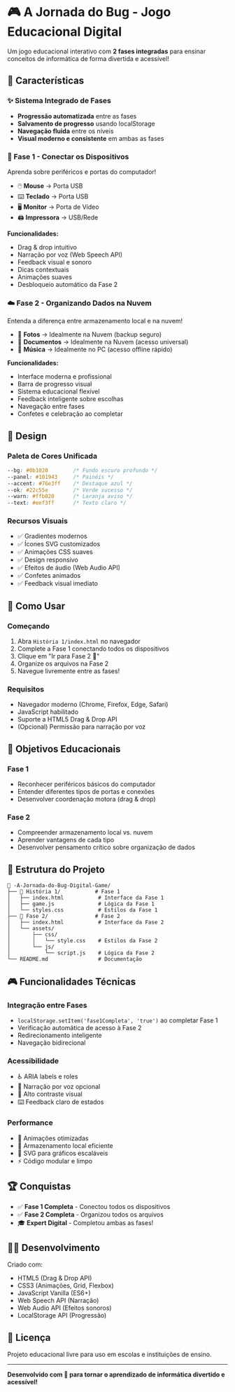 # 🎮 A Jornada do Bug - Jogo Educacional Digital

Um jogo educacional interativo com **2 fases integradas** para ensinar conceitos de informática de forma divertida e acessível!

## 🌟 Características

### ✨ Sistema Integrado de Fases
- **Progressão automatizada** entre as fases
- **Salvamento de progresso** usando localStorage
- **Navegação fluida** entre os níveis
- **Visual moderno e consistente** em ambas as fases

### 🎯 Fase 1 - Conectar os Dispositivos
Aprenda sobre periféricos e portas do computador!
- 🖱️ **Mouse** → Porta USB
- ⌨️ **Teclado** → Porta USB  
- 🖥️ **Monitor** → Porta de Vídeo
- 🖨️ **Impressora** → USB/Rede

**Funcionalidades:**
- Drag & drop intuitivo
- Narração por voz (Web Speech API)
- Feedback visual e sonoro
- Dicas contextuais
- Animações suaves
- Desbloqueio automático da Fase 2

### ☁️ Fase 2 - Organizando Dados na Nuvem
Entenda a diferença entre armazenamento local e na nuvem!
- 📸 **Fotos** → Idealmente na Nuvem (backup seguro)
- 📄 **Documentos** → Idealmente na Nuvem (acesso universal)
- 🎵 **Música** → Idealmente no PC (acesso offline rápido)

**Funcionalidades:**
- Interface moderna e profissional
- Barra de progresso visual
- Sistema educacional flexível
- Feedback inteligente sobre escolhas
- Navegação entre fases
- Confetes e celebração ao completar

## 🎨 Design

### Paleta de Cores Unificada
```css
--bg: #0b1020        /* Fundo escuro profundo */
--panel: #101943     /* Painéis */
--accent: #76e3ff    /* Destaque azul */
--ok: #22c55e        /* Verde sucesso */
--warn: #ffb020      /* Laranja aviso */
--text: #eef3ff      /* Texto claro */
```

### Recursos Visuais
- ✅ Gradientes modernos
- ✅ Ícones SVG customizados
- ✅ Animações CSS suaves
- ✅ Design responsivo
- ✅ Efeitos de áudio (Web Audio API)
- ✅ Confetes animados
- ✅ Feedback visual imediato

## 🚀 Como Usar

### Começando
1. Abra `História 1/index.html` no navegador
2. Complete a Fase 1 conectando todos os dispositivos
3. Clique em "Ir para Fase 2 🚀"
4. Organize os arquivos na Fase 2
5. Navegue livremente entre as fases!

### Requisitos
- Navegador moderno (Chrome, Firefox, Edge, Safari)
- JavaScript habilitado
- Suporte a HTML5 Drag & Drop API
- (Opcional) Permissão para narração por voz

## 🎯 Objetivos Educacionais

### Fase 1
- Reconhecer periféricos básicos do computador
- Entender diferentes tipos de portas e conexões
- Desenvolver coordenação motora (drag & drop)

### Fase 2
- Compreender armazenamento local vs. nuvem
- Aprender vantagens de cada tipo
- Desenvolver pensamento crítico sobre organização de dados

## 🔧 Estrutura do Projeto

```
📁 -A-Jornada-do-Bug-Digital-Game/
├── 📁 História 1/           # Fase 1
│   ├── index.html           # Interface da Fase 1
│   ├── game.js              # Lógica da Fase 1
│   └── styles.css           # Estilos da Fase 1
├── 📁 Fase 2/               # Fase 2
│   ├── index.html           # Interface da Fase 2
│   └── assets/
│       ├── css/
│       │   └── style.css    # Estilos da Fase 2
│       └── js/
│           └── script.js    # Lógica da Fase 2
└── README.md                # Documentação
```

## 🎮 Funcionalidades Técnicas

### Integração entre Fases
- `localStorage.setItem('fase1Completa', 'true')` ao completar Fase 1
- Verificação automática de acesso à Fase 2
- Redirecionamento inteligente
- Navegação bidirecional

### Acessibilidade
- ♿ ARIA labels e roles
- 🎤 Narração por voz opcional
- 🎨 Alto contraste visual
- ⌨️ Feedback claro de estados

### Performance
- 🚀 Animações otimizadas
- 💾 Armazenamento local eficiente
- 🎯 SVG para gráficos escaláveis
- ⚡ Código modular e limpo

## 🏆 Conquistas

- ✅ **Fase 1 Completa** - Conectou todos os dispositivos
- ✅ **Fase 2 Completa** - Organizou todos os arquivos
- 🎓 **Expert Digital** - Completou ambas as fases!

## 👨‍💻 Desenvolvimento

Criado com:
- HTML5 (Drag & Drop API)
- CSS3 (Animações, Grid, Flexbox)
- JavaScript Vanilla (ES6+)
- Web Speech API (Narração)
- Web Audio API (Efeitos sonoros)
- LocalStorage API (Progressão)

## 📝 Licença

Projeto educacional livre para uso em escolas e instituições de ensino.

---

**Desenvolvido com 💙 para tornar o aprendizado de informática divertido e acessível!**